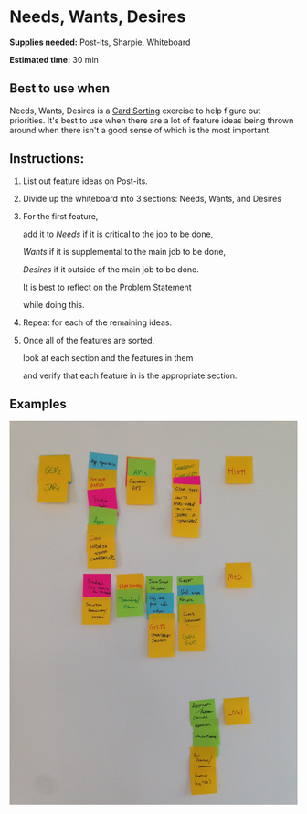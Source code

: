 # Needs, Wants, Desires

**Supplies needed:** Post-its, Sharpie, Whiteboard

**Estimated time:** 30 min

## Best to use when

Needs, Wants, Desires is a [Card Sorting](card-sorting.md) exercise to help figure out priorities. It's best to use when there are a lot of feature ideas being thrown around when there isn't a good sense of which is the most important.

## Instructions:

1. List out feature ideas on Post-its.
2. Divide up the whiteboard into 3 sections: Needs, Wants, and Desires
3. For the first feature, 

   add it to _Needs_ if it is critical to the job to be done,

   _Wants_ if it is supplemental to the main job to be done,

   _Desires_ if it outside of the main job to be done.

   It is best to reflect on the [Problem Statement](problem-statement.md)

   while doing this.

4. Repeat for each of the remaining ideas.
5. Once all of the features are sorted, 

   look at each section and the features in them

   and verify that each feature in is the appropriate section.

## Examples

![Needs, Wants, Desires](../.gitbook/assets/needs-wants-desires.jpg)

